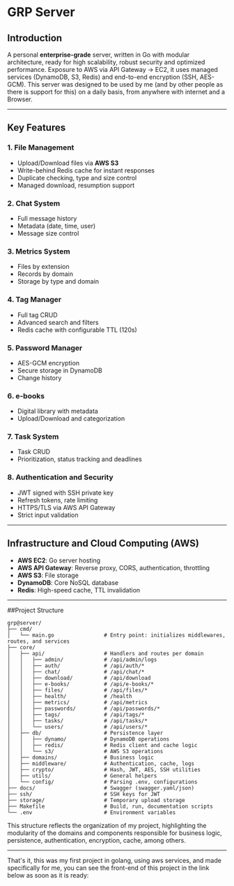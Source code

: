 # GRP Server

## Introduction

A personal **enterprise-grade** server, written in Go with modular architecture, ready for high scalability, robust security and optimized performance. Exposure to AWS via API Gateway → EC2, it uses managed services (DynamoDB, S3, Redis) and end-to-end encryption (SSH, AES-GCM). This server was designed to be used by me (and by other people as there is support for this) on a daily basis, from anywhere with internet and a Browser.

---

## Key Features

### 1. File Management

- Upload/Download files via **AWS S3**
- Write-behind Redis cache for instant responses
- Duplicate checking, type and size control
- Managed download, resumption support

### 2. Chat System

- Full message history
- Metadata (date, time, user)
- Message size control

### 3. Metrics System

- Files by extension
- Records by domain
- Storage by type and domain

### 4. Tag Manager

- Full tag CRUD
- Advanced search and filters
- Redis cache with configurable TTL (120s)

### 5. Password Manager

- AES-GCM encryption
- Secure storage in DynamoDB
- Change history

### 6. e-books

- Digital library with metadata
- Upload/Download and categorization

### 7. Task System

- Task CRUD
- Prioritization, status tracking and deadlines

### 8. Authentication and Security

- JWT signed with SSH private key
- Refresh tokens, rate limiting
- HTTPS/TLS via AWS API Gateway
- Strict input validation

---

## Infrastructure and Cloud Computing (AWS)

- **AWS EC2**: Go server hosting
- **AWS API Gateway**: Reverse proxy, CORS, authentication, throttling
- **AWS S3**: File storage
- **DynamoDB**: Core NoSQL database
- **Redis**: High-speed cache, TTL invalidation

---

##Project Structure

    grp@server/
    ├── cmd/
    │   └── main.go                # Entry point: initializes middlewares, routes, and services
    ├── core/
    │   ├── api/                   # Handlers and routes per domain
    │   │   ├── admin/             # /api/admin/logs
    │   │   ├── auth/              # /api/auth/*
    │   │   ├── chat/              # /api/chat/*
    │   │   ├── download/          # /api/download
    │   │   ├── e-books/           # /api/e-books/*
    │   │   ├── files/             # /api/files/*
    │   │   ├── health/            # /health
    │   │   ├── metrics/           # /api/metrics
    │   │   ├── passwords/         # /api/passwords/*
    │   │   ├── tags/              # /api/tags/*
    │   │   ├── tasks/             # /api/tasks/*
    │   │   └── users/             # /api/users/*
    │   ├── db/                    # Persistence layer
    │   │   ├── dynamo/            # DynamoDB operations
    │   │   ├── redis/             # Redis client and cache logic
    │   │   └── s3/                # AWS S3 operations
    │   ├── domains/               # Business logic
    │   ├── middleware/            # Authentication, cache, logs
    │   ├── crypto/                # Hash, JWT, AES, SSH utilities
    │   ├── utils/                 # General helpers
    │   └── config/                # Parsing .env, configurations
    ├── docs/                      # Swagger (swagger.yaml/json)
    ├── ssh/                       # SSH keys for JWT
    ├── storage/                   # Temporary upload storage
    ├── Makefile                   # Build, run, documentation scripts
    └── .env                       # Environment variables

This structure reflects the organization of my project, highlighting the modularity of the domains and components responsible for business logic, persistence, authentication, encryption, cache, among others.

---

That's it, this was my first project in golang, using aws services, and made specifically for me, you can see the front-end of this project in the link below as soon as it is ready:
